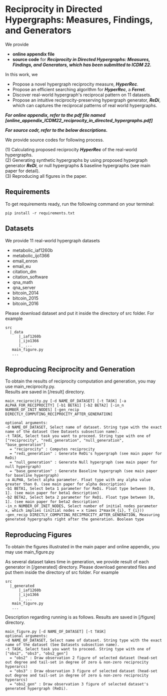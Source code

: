 # Reciprocity in Directed Hypergraphs: Measures, Findings, and Generators

We provide 
- **online appendix file**
- **source code**
for ***Reciprocity in Directed Hypergraphs: Measures, Findings, and Generators, which has been submitted to ICDM 22.***

In this work, we
- Propose a novel hypergraph reciprocity measure, ***HyperRec***.
- Propose an efficient searching algorithm for ***HyperRec***, a ***Ferret***.
- Discover real-world hypergraph's reciprocal pattern on 11 datasets.
- Propose an intuitive reciprocity-preserving hypergraph generator, ***ReDi***, which can captures the reciprocal patterns of real world hypergraphs.

***For online appendix, refer to the pdf file named [online_appendix_ICDM22_reciprocity_in_directed_hypergraphs.pdf]***

***For source codr, refer to the below descriptions.***

We provide source codes for following process. 

(1) Calculating proposed reciprocity ***HyperRec*** of the real-world hypergraphs.  
(2) Generating synthetic hypergraphs by using proposed hypergraph generator ***ReDi***, or null hypergraphs & baseline hypergraphs (see main paper for detail).  
(3) Reproducing all figures in the paper.    

## Requirements

To get requirements ready, run the following command on your terminal:
```
pip install -r requirements.txt
```

## Datasets

We provide 11 real-world hypergraph datasets
- metabolic_iaf1260b
- metabolic_ijo1366
- email_enron
- email_eu
- citation_dm
- citation_software
- qna_math
- qna_server
- bitcoin_2014
- bitcoin_2015
- bitcoin_2016

Please download dataset and put it inside the directory of src folder. For example
```
src
  |_data 
      |_iaf1260b
      |_ijo1366
      |_ ...
   main_figure.py
   ...
```

## Reproducing Reciprocity and Generation

To obtain the results of reciprocity computation and generation, you may use main_reciprocity.py.  
Results are saved in [/result] directory.

```
main_reciprocity.py [-d NAME_OF_DATASET] [-t TASK] [-a ALPHA_FOR_RECIPROCITY] [-b1 BETA1] [-b2 BETA2] [-in_n NUMBER_OF_INIT_NODES] [-gen_recip DIRECTLY_COMPUTING_RECIPROCITY_AFTER_GENERATION]

optional arguments:
-d NAME_OF_DATASET, Select name of dataset. String type with the exact name of the dataset (See Datasets subsection name).
-t TASK, Select task you want to proceed. String type with one of ["reciprocity", "redi_generation", "null_generation", "base_generation"]
  = "reciprocity" : Computes reciprocity
  = "redi_generation" : Generate ReDi's hypergraph (see main paper for ReDi)
  = "null_generation" : Generate Null hypergraph (see main paper for null hypergraph)
  = "base_generation" : Generate Baseline hypergraph (see main paper for baseline hypergraph)
-a ALPHA, Select alpha parameter. Float type with any alpha value greater than 0. (see main paper for alpha description)
-b1 BETA1, Select beta 1 parameter for ReDi. Float type between [0, 1]. (see main paper for beta1 description)
-b2 BETA2, Select beta 2 parameter for ReDi. Float type between [0, 1]. (see main paper for beta2 description)
-in_n NUMBER_OF_INIT_NODES, Select number of initial nodes parameter x, which implies (initial nodes = x times 2*max(H_{i}, T_{i}))
-gen_recip DIRECTLY_COMPUTING_RECIPROCITY_AFTER_GENERATION, Measuring generated hypergraphs right after the generation. Boolean type 
```

## Reproducing Figures

To obtain the figures illustrated in the main paper and online appendix, you may use main_figure.py

As several dataset takes time in generation, we provide result of each generator in [/generated] directory.
Please download generated files and put them inside the directory of src folder. For example
```
src
  |_generated
      |_iaf1260b
      |_ijo1366
      |_ ...
   main_figure.py
   ...
```

Description regarding running is as follows.
Results are saved in [/figure] directory.

```
main_figure.py [-d NAME_OF_DATASET] [-t TASK] 
optional arguments:
-d NAME_OF_DATASET, Select name of dataset. String type with the exact name of the dataset (See Datasets subsection name).
-t TASK, Select task you want to proceed. String type with one of ["obs2", "obs3", "obs2_gen"]
  = "obs2" : Draw observation 2 figure of selected dataset (head-set out degree and tail-set in degree of zero & non-zero reciprocity hyperarcs)
  = "obs3" : Draw observation 3 figure of selected dataset (head-set out degree and tail-set in degree of zero & non-zero reciprocity hyperarcs)
  = "obs2_gen" : Draw observation 3 figure of selected dataset's generated hypergraph (ReDi).
```
